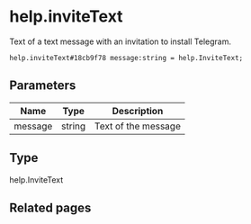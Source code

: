# help.inviteText
Text of a text message with an invitation to install Telegram.

```
help.inviteText#18cb9f78 message:string = help.InviteText;
```

## Parameters
| Name | Type | Description |
| ---- | :----: | ----------- |
| message | string | Text of the message |


## Type
help.InviteText

## Related pages
